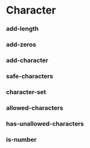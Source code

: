 # Character


### add-length

### add-zeros

### add-character

### safe-characters

### character-set

### allowed-characters

### has-unallowed-characters

### is-number
